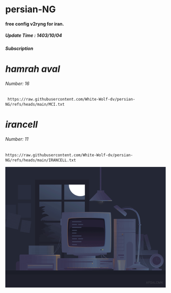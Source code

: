 # persian-NG

#### free config v2ryng for iran.


<h5>Update Time : 1403/10/04 </h5>

##### Subscription

  # *****hamrah aval*****

<h6>Number: 16 </h6>

     https://raw.githubusercontent.com/White-Wolf-dv/persian-NG/refs/heads/main/MCI.txt

# *****irancell*****

<h6>Number: 11 </h6>

    https://raw.githubusercontent.com/White-Wolf-dv/persian-NG/refs/heads/main/IRANCELL.txt

<p align="center">
<img  src="https://github.com/White-Wolf-dv/White-Wolf-dv/blob/main/5.gif">
</p>
